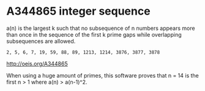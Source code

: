 # A344865 integer sequence

a(n) is the largest k such that no subsequence of n numbers appears more than once in the sequence of the first k prime gaps while overlapping subsequences are allowed.

```2, 5, 6, 7, 19, 59, 88, 89, 1213, 1214, 3876, 3877, 3878```

http://oeis.org/A344865

When using a huge amount of primes, this software proves that n = 14 is the first n > 1 where a(n) > a(n-1)^2.
